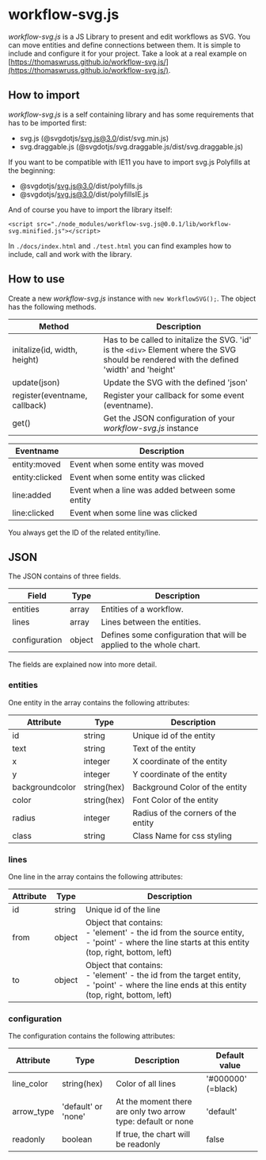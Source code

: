 # workflow-svg.js
*workflow-svg.js* is a JS Library to present and edit workflows as SVG. You can move entities and define connections between them. It is simple to include and configure it for your project. Take a look at a real example on [https://thomaswruss.github.io/workflow-svg.js/](https://thomaswruss.github.io/workflow-svg.js/).

## How to import
*workflow-svg.js* is a self containing library and has some requirements that has to be imported first:
* svg.js (@svgdotjs/svg.js@3.0/dist/svg.min.js)
* svg.draggable.js (@svgdotjs/svg.draggable.js/dist/svg.draggable.js)

If you want to be compatible with IE11 you have to import svg.js Polyfills at the beginning:
* @svgdotjs/svg.js@3.0/dist/polyfills.js
* @svgdotjs/svg.js@3.0/dist/polyfillsIE.js 

And of course you have to import the library itself:

`<script src="./node_modules/workflow-svg.js@0.0.1/lib/workflow-svg.minified.js"></script>`

In `./docs/index.html` and `./test.html` you can find examples how to include, call and work with the library.

## How to use

Create a new *workflow-svg.js* instance with `new WorkflowSVG();`. The object has the following methods.

|Method| Description|
|---|---|
|initalize(id, width, height)| Has to be called to initalize the SVG. 'id' is the `<div>` Element where the SVG should be rendered with the defined 'width' and 'height'|
|update(json)| Update the SVG with the defined 'json'|
|register(eventname, callback)| Register your callback for some event (eventname).|
|get()| Get the JSON configuration of your *workflow-svg.js* instance|

|Eventname| Description|
|---|---|
|entity:moved| Event when some entity was moved|
|entity:clicked| Event when some entity was clicked|
|line:added| Event when a line was added between some entity|
|line:clicked| Event when some line was clicked|

You always get the ID of the related entity/line.

## JSON
The JSON contains of three fields.

|Field| Type| Description|
|---|---|---|
| entities | array | Entities of a workflow.|
| lines | array | Lines between the entities.|
| configuration | object| Defines some configuration that will be applied to the whole chart.|

The fields are explained now into more detail.
### entities
One entity in the array contains the following attributes:

|Attribute| Type| Description|
|---|---|---|
|id| string | Unique id of the entity|
|text| string | Text of the entity |
|x| integer | X coordinate of the entity |
|y| integer | Y coordinate of the entity |
|backgroundcolor| string(hex) | Background Color of the entity|
|color| string(hex) | Font Color of the entity |
|radius| integer| Radius of the corners of the entity |
|class|string|Class Name for css styling|

### lines
One line in the array contains the following attributes:

|Attribute| Type| Description|
|---|---|---|
|id| string | Unique id of the line|
|from| object| Object that contains: <br>- 'element' - the id from the source entity, <br>- 'point' - where the line starts at this entity (top, right, bottom, left)|
|to| object| Object that contains: <br>- 'element' - the id from the target entity, <br>- 'point' - where the line ends at this entity (top, right, bottom, left)|

### configuration
The configuration contains the following attributes:

|Attribute| Type| Description| Default value |
|---|---|---|---|
| line_color | string(hex) | Color of all lines| '#000000' (=black) |
| arrow_type | 'default' or 'none'| At the moment there are only two arrow type: default or none| 'default'|
| readonly | boolean |If true, the chart will be readonly| false |
